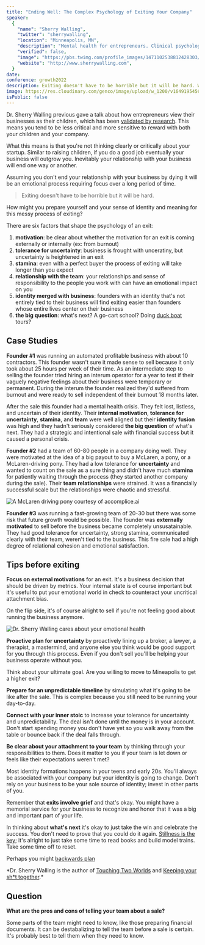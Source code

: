 ```yaml
---
title: "Ending Well: The Complex Psychology of Exiting Your Company"
speaker:
  {
    "name": "Sherry Walling",
    "twitter": "sherrywalling",
    "location": "Minneapolis, MN",
    "description": "Mental health for entrepreneurs. Clinical psychologist. Author. Podcaster. Speaker. Mama. AMA about psychedelic therapy.  Lover of circus. Living in grief.",
    "verified": false,
    "image": "https://pbs.twimg.com/profile_images/1471102538812428303/bftu5T35.jpg",
    "website": "http://www.sherrywalling.com",
  }
date:
conference: growth2022
description: Exiting doesn't have to be horrible but it will be hard. Whether you sell your business, replace yourself as CEO, go public or liquidate; ending your relationship with your business involves a nuanced psychological process. In this talk, Dr. Sherry will help you grow your startup with the end in mind. She’ll give you a framework for discerning when it is time to go and give you tips to prepare for the unique psychological challenges of exiting.
image: https://res.cloudinary.com/genco/image/upload/w_1200/v1649195456/c/gV4C.png
isPublic: false
---
```


Dr. Sherry Walling previous gave a talk about how entrepreneurs view their businesses as their children, which has been [validated by research](https://pubmed.ncbi.nlm.nih.gov/28295978/). This means you tend to be less critical and more sensitive to reward with both your children and your company.

What this means is that you're not thinking clearly or critically about your startup. Similar to raising children, if you do a good job eventually your business will outgrow you. Inevitably your relationship with your business will end one way or another.

Assuming you don't end your relationship with your business by dying it will be an emotional process requiring focus over a long period of time.

> Exiting doesn't have to be horrible but it will be hard.

How might you prepare yourself and your sense of identity and meaning for this messy process of exiting?

There are six factors that shape the psychology of an exit:

1. **motivation**: be clear about whether the motivation for an exit is coming externally or internally (ex: from burnout)
2. **tolerance for uncertainty**: business is frought with unceratiny, but uncertainty is heightened in an exit
3. **stamina**: even with a perfect buyer the process of exiting will take longer than you expect
4. **relationship with the team**: your relationships and sense of responsibility to the people you work with can have an emotional impact on you
5. **identity merged with business**: founders with an identity that's not entirely tied to their business will find exiting easier than founders whose entire lives center on their business
6. **the big question**: what's next? A go-cart school? Doing [duck boat](https://en.wikipedia.org/wiki/Duck_tour) tours?

## Case Studies

**Founder #1** was running an automated profitable business with about 10 contractors. This founder wasn't sure it made sense to sell because it only took about 25 hours per week of their time. As an intermediate step to selling the founder tried hiring an interum operator for a year to test if their vaguely negative feelings about their business were temporary or permanent. During the interum the founder realized they'd suffered from burnout and were ready to sell independent of their burnout 18 months later.

After the sale this founder had a mental health crisis. They felt lost, listless, and uncertain of their identity. Their **internal motivation**, **tolerance for uncertainty**, **stamina**, and **team** were well aligned but their **identity fusion** was high and they hadn't seriously considered **the big question** of what's next. They had a strategic and intentional sale with financial success but it caused a personal crisis.

**Founder #2** had a team of 60-80 people in a company doing well. They were motivated at the idea of a big payout to buy a McLaren, a pony, or a McLaren-driving pony. They had a low tolerance for **uncertainty** and wanted to count on the sale as a sure thing and didn't have much **stamina** for patiently waiting through the process (they started another company during the sale). Their **team relationships** were strained. It was a financially successful scale but the relationships were chaotic and stressful.

![A McLaren driving pony courtesy of accomplice.ai](https://res.cloudinary.com/genco/image/upload/w_1200/v1649195456/c/gV4C.png)

**Founder #3** was running a fast-growing team of 20-30 but there was some risk that future growth would be possible. The founder was **externally motivated** to sell before the business became completely unsusatainable. They had good tolerance for uncertainty, strong stamina, communicated clearly with their team, weren't tied to the business. This fire sale had a high degree of relational cohesion and emotional satisfaction.

## Tips before exiting

**Focus on external motivations** for an exit. It's a business decision that should be driven by metrics. Your internal state is of course important but it's useful to put your emotional world in check to counteract your uncritical attachment bias.

On the flip side, it's of course alright to sell if you're not feeling good about running the business anymore.

![Dr. Sherry Walling cares about your emotional health](https://res.cloudinary.com/genco/image/upload/w_1200/v1649194790/c/fbSB.jpg)

**Proactive plan for uncertainty** by proactively lining up a broker, a lawyer, a therapist, a mastermind, and anyone else you think would be good support for you through this process. Even if you don't sell you'll be helping your business operate without you.

Think about your ultimate goal. Are you willing to move to Mineapolis to get a higher exit?

**Prepare for an unpredictable timeline** by simulating what it's going to be like after the sale. This is complex because you still need to be running your day-to-day.

**Connect with your inner stoic** to increase your tolerance for uncertainty and unpredictability. The deal isn't done until the money is in your account. Don't start spending money you don't have yet so you walk away from the table or bounce back if the deal falls through.

**Be clear about your attachment to your team** by thinking through your responsibilities to them. Does it matter to you if your team is let down or feels like their expectations weren't met?

Most identity formations happens in your teens and early 20s. You'll always be associated with your company but your identity is going to change. Don't rely on your business to be your sole source of identity; invest in other parts of you.

Remember that **exits involve grief** and that's okay. You might have a memorial service for your business to recognize and honor that it was a big and important part of your life.

In thinking about **what's next** it's okay to just take the win and celebrate the success. You don't need to prove that you could do it again. [Stillness is the key](https://amzn.to/3NQH43R); it's alright to just take some time to read books and build model trains. Take some time off to reset.

Perhaps you might [backwards plan](https://christian.gen.co/books/jfs/#3-work-backwards)

*Dr. Sherry Walling is the author of [Touching Two Worlds](https://amzn.to/37hyc6A) and [Keeping your sh*t together](https://amzn.to/3j7LZiH).\*

## Question

**What are the pros and cons of telling your team about a sale?**

Some parts of the team might need to know, like those preparing financial documents. It can be destabalizing to tell the team before a sale is certain. It's probably best to tell them when they need to know.
